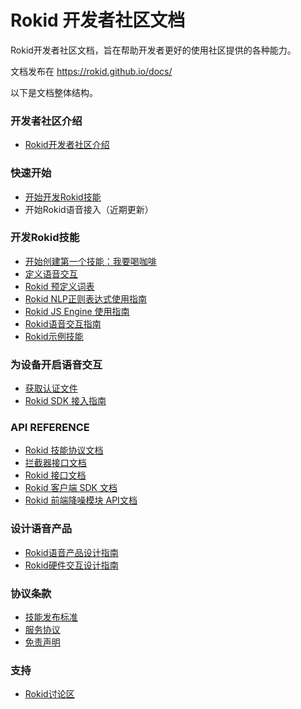# Rokid 开发者社区文档

Rokid开发者社区文档，旨在帮助开发者更好的使用社区提供的各种能力。

文档发布在 https://rokid.github.io/docs/

以下是文档整体结构。

### 开发者社区介绍
* [Rokid开发者社区介绍](rokid-community-introduction.md)

### 快速开始
* [开始开发Rokid技能](1-GetStarted/rokid-skill-kit-introduction.md)
* 开始Rokid语音接入（近期更新）

### 开发Rokid技能
* [开始创建第一个技能：我要喝咖啡](2-RokidDocument/1-SkillsKit/skill-sample-coffee.md)
* [定义语音交互](2-RokidDocument/1-SkillsKit/define-voice-interaction.md)
* [Rokid 预定义词表](2-RokidDocument/1-SkillsKit/rokid-bult-in-slots.md)
* [Rokid NLP正则表达式使用指南](2-RokidDocument/1-SkillsKit/rokid-regular-expression.md)
* [Rokid JS Engine 使用指南](2-RokidDocument/1-SkillsKit/rokid-js-engine-tutorial.md)
* [Rokid语音交互指南](2-RokidDocument/1-SkillsKit/rokid-voice-interaction-guidelines.md)
* [Rokid示例技能](2-RokidDocument/1-SkillsKit/skill-sample.md)

### 为设备开启语音交互
* [获取认证文件](2-RokidDocument/2-EnableVoice/get-the-certification-file.md)
* [Rokid SDK 接入指南](2-RokidDocument/2-EnableVoice/rokid-sdk-tutorial.md)

### API REFERENCE
* [Rokid 技能协议文档](3-ApiReference/cloud-app-development-protocol_cn.md)
* [拦截器接口文档](3-ApiReference/rokid-interceptor.md)
* [Rokid 接口文档](3-ApiReference/openvoice-api.md)
* [Rokid 客户端 SDK 文档](3-ApiReference/rokid-client-sdk-doc.md)
* [Rokid 前端降噪模块 API文档](3-ApiReference/siren-api.md)

### 设计语音产品
* [Rokid语音产品设计指南](2-RokidDocument/2-EnableVoice/rokid-hardware-design-guide.md)
* [Rokid硬件交互设计指南](2-RokidDocument/2-EnableVoice/rokid-hardware-ux-design-guidelines.md)

### 协议条款
* [技能发布标准](4-TermsAndAgreements/rokid-skill-release-standard.md)
* [服务协议](4-TermsAndAgreements/community-service-agreement.md)
* [免责声明](4-TermsAndAgreements/community-disclaimer.md)

### 支持
* [Rokid讨论区](https://developer-forum.rokid.com/)

